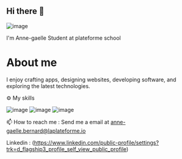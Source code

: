 ## Hi there 👋

![image](https://github.com/user-attachments/assets/85f100e5-e675-4f01-974b-0a27d4716ba1)




I'm Anne-gaelle
Student at plateforme school

# About me 

I enjoy crafting apps, designing websites, developing software, and exploring the latest technologies.

⚙️ My skills

![image](https://github.com/user-attachments/assets/123c1e1c-21b4-43c9-8d00-8516bc345051)
![image](https://github.com/user-attachments/assets/3500f7bd-3a1d-4309-b1aa-a6f866c7cba2)
![image](https://github.com/user-attachments/assets/f76632e9-df7b-4816-83bf-094db839bc83)


📫 How to reach me : Send me a email at anne-gaelle.bernard@laplateforme.io 

Linkedin : (https://www.linkedin.com/public-profile/settings?trk=d_flagship3_profile_self_view_public_profile)
